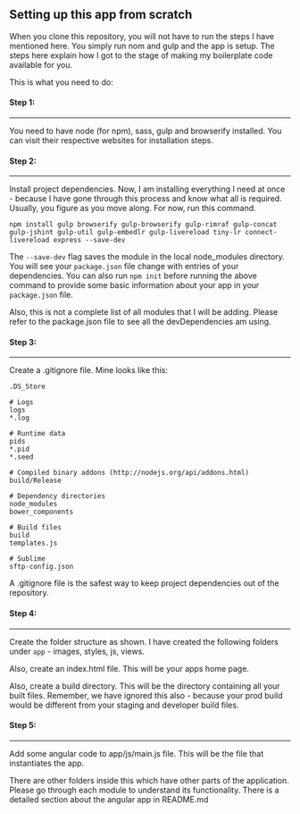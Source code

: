 ## Setting up this app from scratch

 When you clone this repository, you will not have to run the steps I have mentioned here. You simply run nom and gulp and the app is setup. The steps here explain how I got to the stage of making my boilerplate code available for you.

 This is what you need to do:

#### Step 1:
------------

You need to have node (for npm), sass, gulp and browserify installed. You can visit their respective websites for installation steps.

#### Step 2:
------------

Install project dependencies. Now, I am installing everything I need at once - because I have gone through this process and know what all is required. Usually, you figure as you move along. For now, run this command.

```
npm install gulp browserify gulp-browserify gulp-rimraf gulp-concat gulp-jshint gulp-util gulp-embedlr gulp-livereload tiny-lr connect-livereload express --save-dev
```

The `--save-dev` flag saves the module in the local node_modules directory. You will see your `package.json` file change with entries of your dependencies. You can also run `npm init` before running the above command to provide some basic information about your app in your `package.json` file.

Also, this is not a complete list of all modules that I will be adding. Please refer to the package.json file to see all the devDependencies am using.

#### Step 3:
------------

Create a .gitignore file. Mine looks like this:

```
.DS_Store

# Logs
logs
*.log

# Runtime data
pids
*.pid
*.seed

# Compiled binary addons (http://nodejs.org/api/addons.html)
build/Release

# Dependency directories
node_modules
bower_components

# Build files
build
templates.js

# Sublime
sftp-config.json
```

A .gitignore file is the safest way to keep project dependencies out of the repository.

#### Step 4: 
------------

Create the folder structure as shown. I have created the following folders under `app` - images, styles, js, views.

Also, create an index.html file. This will be your apps home page.

Also, create a build directory. This will be the directory containing all your built files. Remember, we have ignored this also - because your prod build would be different from your staging and developer build files.

#### Step 5: 
------------

Add some angular code to app/js/main.js file. This will be the file that instantiates the app.

There are other folders inside this which have other parts of the application. Please go through each module to understand its functionality. There is a detailed section about the angular app in README.md